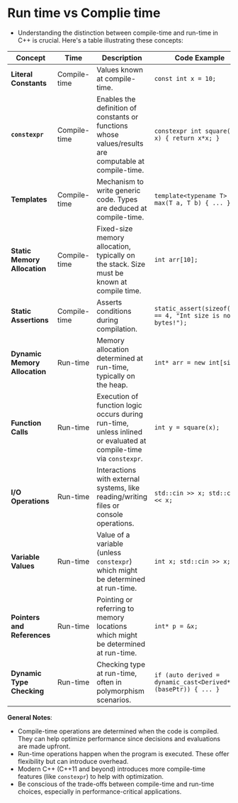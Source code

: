 # Run time vs Complie time

- Understanding the distinction between compile-time and run-time in C++ is
  crucial. Here's a table illustrating these concepts:

| **Concept**                   | **Time**     | **Description**                                                                                                  | **Code Example**                                               | **Common Usages**                              | **Best Practices**                                         |
| ----------------------------- | ------------ | ---------------------------------------------------------------------------------------------------------------- | -------------------------------------------------------------- | ---------------------------------------------- | ---------------------------------------------------------- |
| **Literal Constants**         | Compile-time | Values known at compile-time.                                                                                    | `const int x = 10;`                                            | Setting fixed values or configurations.        | Avoid magic numbers; use named constants.                  |
| **`constexpr`**               | Compile-time | Enables the definition of constants or functions whose values/results are computable at compile-time.            | `constexpr int square(int x) { return x*x; }`                  | Performance optimizations, array sizes.        | Use `constexpr` to enforce compile-time evaluation.        |
| **Templates**                 | Compile-time | Mechanism to write generic code. Types are deduced at compile-time.                                              | `template<typename T> T max(T a, T b) { ... }`                 | Generic programming, STL containers/functions. | Ensure broad template type applicability.                  |
| **Static Memory Allocation**  | Compile-time | Fixed-size memory allocation, typically on the stack. Size must be known at compile time.                        | `int arr[10];`                                                 | Local variables, class members.                | Monitor stack usage to prevent overflow.                   |
| **Static Assertions**         | Compile-time | Asserts conditions during compilation.                                                                           | `static_assert(sizeof(int) == 4, "Int size is not 4 bytes!");` | Ensuring platform/code assumptions.            | Use to catch violations of assumptions early.              |
| **Dynamic Memory Allocation** | Run-time     | Memory allocation determined at run-time, typically on the heap.                                                 | `int* arr = new int[size];`                                    | Flexible data structures, long-lived objects.  | Pair `new` with `delete`; prefer smart pointers.           |
| **Function Calls**            | Run-time     | Execution of function logic occurs during run-time, unless inlined or evaluated at compile-time via `constexpr`. | `int y = square(x);`                                           | Most of the program's logic.                   | Use function calls to modularize code.                     |
| **I/O Operations**            | Run-time     | Interactions with external systems, like reading/writing files or console operations.                            | `std::cin >> x; std::cout << x;`                               | User input/output, file handling.              | Error handling and validation for I/O operations.          |
| **Variable Values**           | Run-time     | Value of a variable (unless `constexpr`) which might be determined at run-time.                                  | `int x; std::cin >> x;`                                        | Almost everywhere in the program.              | Always initialize variables.                               |
| **Pointers and References**   | Run-time     | Pointing or referring to memory locations which might be determined at run-time.                                 | `int* p = &x;`                                                 | Dynamic data structures, polymorphism.         | Avoid dangling pointers/references.                        |
| **Dynamic Type Checking**     | Run-time     | Checking type at run-time, often in polymorphism scenarios.                                                      | `if (auto derived = dynamic_cast<Derived*>(basePtr)) { ... }`  | Inheritance hierarchies, polymorphic calls.    | Use sparingly; prefer static (compile-time) type checking. |

**General Notes**:

- Compile-time operations are determined when the code is compiled. They can
  help optimize performance since decisions and evaluations are made upfront.
- Run-time operations happen when the program is executed. These offer
  flexibility but can introduce overhead.
- Modern C++ (C++11 and beyond) introduces more compile-time features (like
  `constexpr`) to help with optimization.
- Be conscious of the trade-offs between compile-time and run-time choices,
  especially in performance-critical applications.

